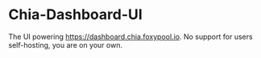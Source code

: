 Chia-Dashboard-UI
======

The UI powering https://dashboard.chia.foxypool.io. No support for users self-hosting, you are on your own.
